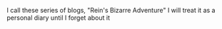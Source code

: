 I call these series of blogs, "Rein's Bizarre Adventure"
I will treat it as a personal diary until I forget about it
